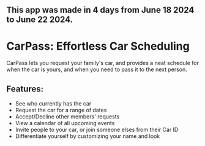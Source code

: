 ## This app was made in 4 days from June 18 2024 to June 22 2024.
# CarPass: Effortless Car Scheduling

CarPass lets you request your family's car, and provides a neat schedule for when the car is yours, and when you need to pass it to the next person.

## Features:
- See who currently has the car
- Request the car for a range of dates
- Accept/Decline other members' requests
- View a calendar of all upcoming events
- Invite people to your car, or join someone elses from their Car ID
- Differentiate yourself by customizing your name and look
